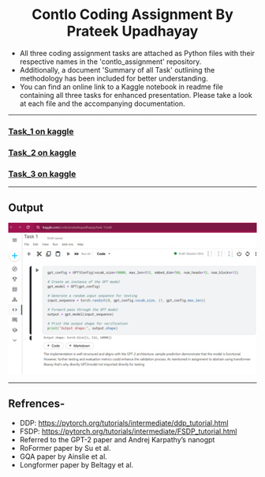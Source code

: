 <h1 align="center">
    Contlo Coding Assignment By Prateek Upadhayay
</h1>  

- All three coding assignment tasks are attached as Python files with their respective names in the 'contlo_assignment' repository.   
- Additionally, a document 'Summary of all Task' outlining the methodology has been included for better understanding.   
- You can find an online link to a Kaggle notebook in readme file containing all three tasks for enhanced presentation. Please take a look at each file and the accompanying documentation.  
---
### [Task_1 on kaggle](https://www.kaggle.com/code/prateekupadhayay/task-1)

### [Task_2 on kaggle](https://www.kaggle.com/code/prateekupadhayay/task-2)
### [Task_3 on kaggle](https://www.kaggle.com/code/prateekupadhayay/task-3)
---
## Output
![Code-output](Task1output.png)

---


## Refrences-
- DDP: https://pytorch.org/tutorials/intermediate/ddp_tutorial.html  
- FSDP: https://pytorch.org/tutorials/intermediate/FSDP_tutorial.html  
- Referred to the GPT-2 paper and Andrej Karpathy’s nanogpt  
- RoFormer paper by Su et al.  
- GQA paper by Ainslie et al.
- Longformer paper by Beltagy et al.

